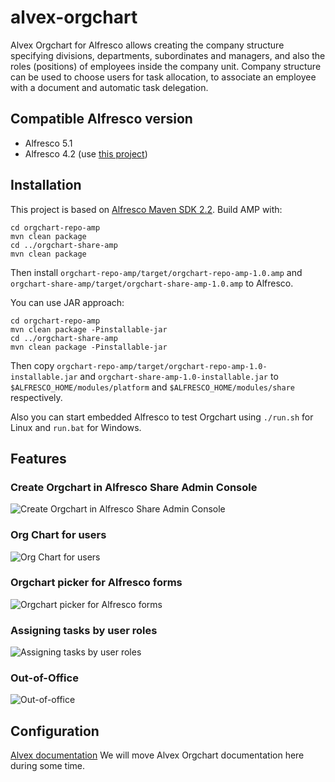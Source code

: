 # alvex-orgchart

Alvex Orgchart for Alfresco allows creating the company structure specifying divisions, departments, subordinates and managers, and also the roles (positions) of employees inside the company unit. 
Company structure can be used to choose users for task allocation, to associate an employee with a document and automatic task delegation.

## Compatible Alfresco version

* Alfresco 5.1
* Alfresco 4.2 (use [this project](https://github.com/ITDSystems/alvex))

## Installation

This project is based on [Alfresco Maven SDK 2.2](http://docs.alfresco.com/5.1/concepts/alfresco-sdk-installing-prerequisite-software.html).
Build AMP with:

```
cd orgchart-repo-amp
mvn clean package
cd ../orgchart-share-amp
mvn clean package
```

Then install `orgchart-repo-amp/target/orgchart-repo-amp-1.0.amp` and `orgchart-share-amp/target/orgchart-share-amp-1.0.amp` to Alfresco.

You can use JAR approach:

```
cd orgchart-repo-amp
mvn clean package -Pinstallable-jar
cd ../orgchart-share-amp
mvn clean package -Pinstallable-jar
```

Then copy `orgchart-repo-amp/target/orgchart-repo-amp-1.0-installable.jar` and `orgchart-share-amp-1.0-installable.jar` to `$ALFRESCO_HOME/modules/platform` and `$ALFRESCO_HOME/modules/share` respectively.

Also you can start embedded Alfresco to test Orgchart using `./run.sh` for Linux and `run.bat` for Windows.

## Features

### Create Orgchart in Alfresco Share Admin Console

![Create Orgchart in Alfresco Share Admin Console](http://docs.alvexcore.com/en-US/Alvex/2.1/html-single/Admin_Guide/images/img6.png)

### Org Chart for users

![Org Chart for users](http://docs.alvexcore.com/en-US/Alvex/2.1/html-single/Admin_Guide/images/img21.png)

### Orgchart picker for Alfresco forms

![Orgchart picker for Alfresco forms](http://docs.alvexcore.com/en-US/Alvex/2.0.3/html-single/User_Guide/images/1_25.png)

### Assigning tasks by user roles

![Assigning tasks by user roles](http://www.itdhq.com/img/blog/2015-10-13/1.png)

### Out-of-Office 
![Out-of-office](http://docs.alvexcore.com/en-US/Alvex/2.0.3/html-single/User_Guide/images/3_16.png)

## Configuration

[Alvex documentation](http://docs.alvexcore.com/en-US/)
We will move Alvex Orgchart documentation here during some time.
